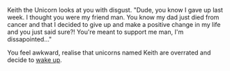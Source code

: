 Keith the Unicorn looks at you with disgust. "Dude, you know I gave up last week. I thought you were my friend man. You know my dad just died from cancer and that I decided to give up and make a positive change in my life and you just said sure?! You're meant to support me man, I'm dissapointed..."

You feel awkward, realise that unicorns named Keith are overrated and decide to [wake up](../existence/existence.md).
